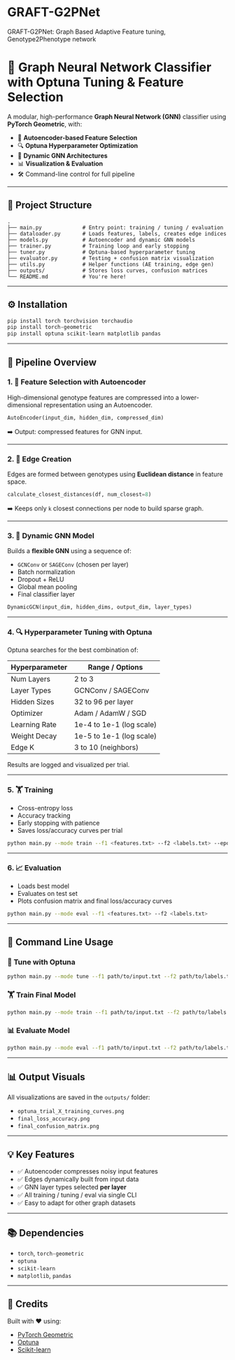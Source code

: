 # GRAFT-G2PNet
GRAFT-G2PNet: Graph Based Adaptive Feature tuning, Genotype2Phenotype network

# 🧠 Graph Neural Network Classifier with Optuna Tuning & Feature Selection

A modular, high-performance **Graph Neural Network (GNN)** classifier using **PyTorch Geometric**, with:

- 🧬 **Autoencoder-based Feature Selection**
- 🔍 **Optuna Hyperparameter Optimization**
- 🧠 **Dynamic GNN Architectures**
- 📊 **Visualization & Evaluation**
- 🛠️ Command-line control for full pipeline

---

## 📁 Project Structure

```
.
├── main.py             # Entry point: training / tuning / evaluation
├── dataloader.py       # Loads features, labels, creates edge indices
├── models.py           # Autoencoder and dynamic GNN models
├── trainer.py          # Training loop and early stopping
├── tuner.py            # Optuna-based hyperparameter tuning
├── evaluator.py        # Testing + confusion matrix visualization
├── utils.py            # Helper functions (AE training, edge gen)
├── outputs/            # Stores loss curves, confusion matrices
└── README.md           # You're here!
```

---

## ⚙️ Installation

```bash
pip install torch torchvision torchaudio
pip install torch-geometric
pip install optuna scikit-learn matplotlib pandas
```

---

## 🧪 Pipeline Overview

### 1. 🔬 Feature Selection with Autoencoder

High-dimensional genotype features are compressed into a lower-dimensional representation using an Autoencoder.

```python
AutoEncoder(input_dim, hidden_dim, compressed_dim)
```

➡️ Output: compressed features for GNN input.

---

### 2. 🔗 Edge Creation

Edges are formed between genotypes using **Euclidean distance** in feature space.

```python
calculate_closest_distances(df, num_closest=8)
```

➡️ Keeps only `k` closest connections per node to build sparse graph.

---

### 3. 🧠 Dynamic GNN Model

Builds a **flexible GNN** using a sequence of:

- `GCNConv` or `SAGEConv` (chosen per layer)
- Batch normalization
- Dropout + ReLU
- Global mean pooling
- Final classifier layer

```python
DynamicGCN(input_dim, hidden_dims, output_dim, layer_types)
```

---

### 4. 🔍 Hyperparameter Tuning with Optuna

Optuna searches for the best combination of:

| Hyperparameter | Range / Options           |
|----------------|---------------------------|
| Num Layers     | 2 to 3                    |
| Layer Types    | GCNConv / SAGEConv        |
| Hidden Sizes   | 32 to 96 per layer        |
| Optimizer      | Adam / AdamW / SGD        |
| Learning Rate  | 1e-4 to 1e-1 (log scale)  |
| Weight Decay   | 1e-5 to 1e-1 (log scale)  |
| Edge K         | 3 to 10 (neighbors)       |

Results are logged and visualized per trial.

---

### 5. 🏋️ Training

- Cross-entropy loss
- Accuracy tracking
- Early stopping with patience
- Saves loss/accuracy curves per trial

```bash
python main.py --mode train --f1 <features.txt> --f2 <labels.txt> --epoch 200
```

---

### 6. 📈 Evaluation

- Loads best model
- Evaluates on test set
- Plots confusion matrix and final loss/accuracy curves

```bash
python main.py --mode eval --f1 <features.txt> --f2 <labels.txt>
```

---

## 🚀 Command Line Usage

### 🔧 Tune with Optuna

```bash
python main.py --mode tune --f1 path/to/input.txt --f2 path/to/labels.txt --epoch 50
```

### 🏋️ Train Final Model

```bash
python main.py --mode train --f1 path/to/input.txt --f2 path/to/labels.txt --epoch 200
```

### 📊 Evaluate Model

```bash
python main.py --mode eval --f1 path/to/input.txt --f2 path/to/labels.txt
```

---

## 📊 Output Visuals

All visualizations are saved in the `outputs/` folder:

- `optuna_trial_X_training_curves.png`
- `final_loss_accuracy.png`
- `final_confusion_matrix.png`

---

## 💡 Key Features

- ✅ Autoencoder compresses noisy input features
- ✅ Edges dynamically built from input data
- ✅ GNN layer types selected **per layer**
- ✅ All training / tuning / eval via single CLI
- ✅ Easy to adapt for other graph datasets

---

## 📚 Dependencies

- `torch`, `torch-geometric`
- `optuna`
- `scikit-learn`
- `matplotlib`, `pandas`

---

## 🙌 Credits

Built with ❤️ using:

- [PyTorch Geometric](https://pytorch-geometric.readthedocs.io/)
- [Optuna](https://optuna.org/)
- [Scikit-learn](https://scikit-learn.org/)
